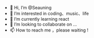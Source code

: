 - 👋 Hi, I’m @Seauning
- 👀 I’m interested in coding、music、life
- 🌱 I’m currently learning react
- 💞️ I’m looking to collaborate on ...
- 📫 How to reach me ，please waiting !

<!---
Seauning/Seauning is a ✨ special ✨ repository because its `README.md` (this file) appears on your GitHub profile.
You can click the Preview link to take a look at your changes.
--->
